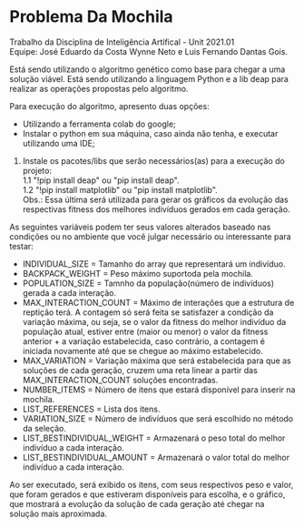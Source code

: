 # Problema Da Mochila

Trabalho da Disciplina de Inteligência Artifical - Unit 2021.01  
Equipe: José Eduardo da Costa Wynne Neto e Luis Fernando Dantas Gois.  

Está sendo utilizando o algoritmo genético como base para chegar a uma solução viável. Está sendo utilizando a linguagem Python e a lib deap para realizar as operações propostas pelo algoritmo.

Para execução do algoritmo, apresento duas opções:  
  * Utilizando a ferramenta colab do google;  
  * Instalar o python em sua máquina, caso ainda não tenha, e executar utilizando uma IDE;  

1. Instale os pacotes/libs que serão necessários(as) para a execução do projeto:  
  1.1 "!pip install deap" ou "pip install deap".  
  1.2 "!pip install matplotlib" ou "pip install matplotlib".  
  Obs.: Essa última será utilizada para gerar os gráficos da evolução das respectivas fitness dos melhores indivíduos gerados em cada geração.
  
As seguintes variáveis podem ter seus valores alterados baseado nas condições ou no ambiente que você julgar necessário ou interessante para testar:  

  * INDIVIDUAL_SIZE = Tamanho do array que representará um indivíduo.  
  * BACKPACK_WEIGHT = Peso máximo suportoda pela mochila.  
  * POPULATION_SIZE = Tamnho da população(número de indivíduos) gerada a cada interação.  
  * MAX_INTERACTION_COUNT = Máximo de interações que a estrutura de reptição terá. A contagem só será feita se satisfazer a condição da variação máxima, ou seja, se o valor da fitness do melhor indivíduo da população atual, estiver entre (maior ou menor) o valor da fitness anterior + a variação estabelecida, caso contrário, a contagem é iniciada novamente até que se chegue ao máximo estabelecido.  
  * MAX_VARIATION = Variação máxima que será estabelecida para que as soluções de cada geração, cruzem uma reta linear a partir das MAX_INTERACTION_COUNT soluções encontradas.  
  * NUMBER_ITEMS = Número de itens que estará disponível para inserir na mochila.  
  * LIST_REFERENCES = Lista dos itens.  
  * VARIATION_SIZE = Número de indivíduos que será escolhido no método da seleção.  
  * LIST_BESTINDIVIDUAL_WEIGHT = Armazenará o peso total do melhor indivíduo a cada interação.  
  * LIST_BESTINDIVIDUAL_AMOUNT = Armazenará o valor total do melhor indivíduo a cada interação.  

Ao ser executado, será exibido os itens, com seus respectivos peso e valor, que foram gerados e que estiveram disponíveis para escolha, e o gráfico, que mostrará a evolução da solução de cada geração até chegar na solução mais aproximada.
